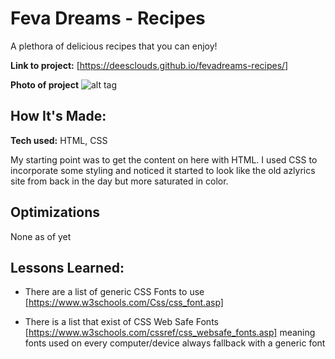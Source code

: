 # Feva Dreams - Recipes
A plethora of delicious recipes that you can enjoy!

**Link to project:** [https://deesclouds.github.io/fevadreams-recipes/]

**Photo of project** ![alt tag](http://PLACEIMAGEHERE)

## How It's Made:

**Tech used:** HTML, CSS

My starting point was to get the content on here with HTML. 
I used CSS to incorporate some styling and noticed it started to look like the old azlyrics site from back in the day but more saturated in color. 

## Optimizations

None as of yet

## Lessons Learned:
- There are a list of generic CSS Fonts to use [https://www.w3schools.com/Css/css_font.asp]

- There is a list that exist of CSS Web Safe Fonts [https://www.w3schools.com/cssref/css_websafe_fonts.asp] meaning fonts used on every computer/device always fallback with a generic font 

